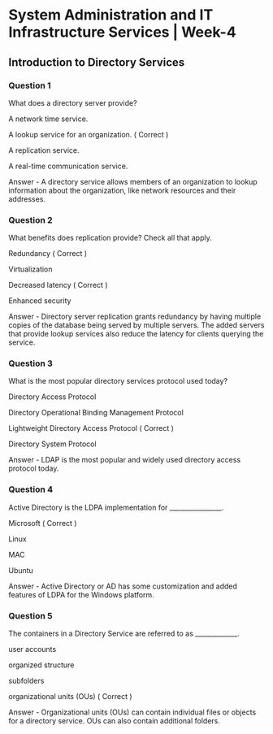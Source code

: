 # System Administration and IT Infrastructure Services | Week-4

## Introduction to Directory Services

### Question 1

What does a directory server provide?

A network time service.

A lookup service for an organization. ( Correct )

A replication service.

A real-time communication service.

Answer - A directory service allows members of an organization to lookup information about the organization, like network resources and their addresses.


### Question 2

What benefits does replication provide? Check all that apply.

Redundancy ( Correct )

Virtualization

Decreased latency ( Correct )

Enhanced security

Answer - Directory server replication grants redundancy by having multiple copies of the database being served by multiple servers. The added servers that provide lookup services also reduce the latency for clients querying the service.


### Question 3

What is the most popular directory services protocol used today?

Directory Access Protocol

Directory Operational Binding Management Protocol 

Lightweight Directory Access Protocol ( Correct )

Directory System Protocol

Answer - LDAP is the most popular and widely used directory access protocol today.


### Question 4

Active Directory is the LDPA implementation for ________________.

Microsoft ( Correct )

Linux

MAC

Ubuntu

Answer - Active Directory or AD has some customization and added features of LDPA for the Windows platform.


### Question 5

The containers in a Directory Service are referred to as _____________.

user accounts

organized structure

subfolders

organizational units (OUs) ( Correct )

Answer - Organizational units (OUs) can contain individual files or objects for a directory service. OUs can also contain additional folders.

